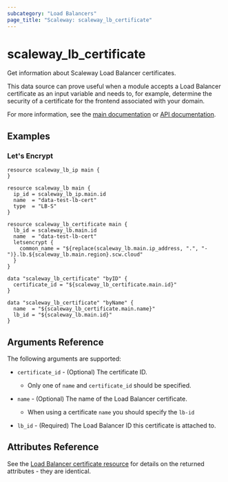 ```yaml
---
subcategory: "Load Balancers"
page_title: "Scaleway: scaleway_lb_certificate"
---
```


# scaleway_lb_certificate

Get information about Scaleway Load Balancer certificates.

This data source can prove useful when a module accepts a Load Balancer certificate as an input variable and needs to, for example, determine the security of a certificate for the frontend associated with your domain.

For more information, see the [main documentation](https://www.scaleway.com/en/docs/load-balancer/how-to/add-certificate/) or [API documentation](https://www.scaleway.com/en/developers/api/load-balancer/zoned-api/#path-certificate).

## Examples

### Let's Encrypt

```hcl
resource scaleway_lb_ip main {
}

resource scaleway_lb main {
  ip_id = scaleway_lb_ip.main.id
  name  = "data-test-lb-cert"
  type  = "LB-S"
}

resource scaleway_lb_certificate main {
  lb_id = scaleway_lb.main.id
  name  = "data-test-lb-cert"
  letsencrypt {
    common_name = "${replace(scaleway_lb.main.ip_address, ".", "-")}.lb.${scaleway_lb.main.region}.scw.cloud"
  }
}

data "scaleway_lb_certificate" "byID" {
  certificate_id = "${scaleway_lb_certificate.main.id}"
}

data "scaleway_lb_certificate" "byName" {
  name  = "${scaleway_lb_certificate.main.name}"
  lb_id = "${scaleway_lb.main.id}"
}
```

## Arguments Reference

The following arguments are supported:

- `certificate_id` - (Optional) The certificate ID.
    - Only one of `name` and `certificate_id` should be specified.

- `name` - (Optional) The name of the Load Balancer certificate.
    - When using a certificate `name` you should specify the `lb-id`

- `lb_id` - (Required) The Load Balancer ID this certificate is attached to.

## Attributes Reference

See the [Load Balancer certificate resource](../resources/lb_certificate.md) for details on the returned attributes - they are identical.

